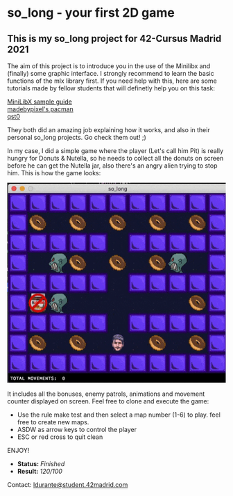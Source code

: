# so_long - your first 2D game #

## This is my so_long project for 42-Cursus Madrid 2021 ##

The aim of this project is to introduce you in the use of the Minilibx and (finally) some graphic interface.
I strongly recommend to learn the basic functions of the mlx library first.
If you need help with this, here are some tutorials made by fellow students that will definetly help you on this task:

  [MiniLibX sample guide](https://github.com/S-LucasSerrano/miniLibX_sample) \
  [madebypixel's pacman](https://github.com/madebypixel02/so_long) \
  [qst0](https://github.com/qst0/ft_libgfx#minilibx)

They both did an amazing job explaining how it works, and also in their personal so_long projects. Go check them out! ;)

In my case, I did a simple game where the player (Let's call him Pit) is really hungry for Donuts & Nutella, so he needs to collect
all the donuts on screen before he can get the Nutella jar, also there's an angry alien trying to stop him.
This is how the game looks:

  ![preview](https://github.com/durantecode/42-Cursus/blob/master/c-projects/so_long/preview.gif)

It includes all the bonuses, enemy patrols, animations and movement counter displayed on screen.
Feel free to clone and execute the game:

  - Use the rule make test and then select a map number (1-6) to play. feel free to create new maps.
  - ASDW as arrow keys to control the player
  - ESC or red cross to quit clean

ENJOY!

- **Status:** *Finished*
- **Result:** *120/100*

Contact: ldurante@student.42madrid.com
